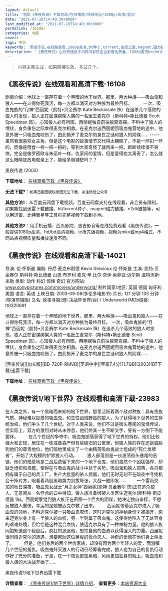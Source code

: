 ```yaml
---
layout: default
title: '电影《黑夜传说》下载资源/在线播放/视频地址/1080p/高清/蓝光'
date: "2021-07-10T14:40:30+0800"
last_modified_at: "2021-07-10T14:40:30+0800"
permalink: /16108/
categories: 电影
cover:
tags: 电影
keywords: '黑夜传说,在线免费看,1080p高清,bt种子,torrent,百度云盘,magnet,磁力链,迅雷下载资源'
description: '《黑夜传说》在线云播放手机西瓜影院吉吉影音免费看，1080p高清bd/hd未删减完整版和tc抢先枪版，mkv/mp4格式，附带bt/torrent种子、magnet/磁力链、百度云盘、网盘资源迅雷下载链接'
---
```


>内容采集生成，如果链接失效，多试几个。


## 《黑夜传说》在线观看和高清下载-16108

剧情介绍：地球上一直存在着一个黑暗的地下世界。那里，两大种族――吸血鬼和狼人――在斗得你死我活，每一方都以消灭对方种族为最终目标。  　　一次，吸血鬼族的“月神”西丽妮（凯特•贝金赛尔 Kate Beckinsale 饰）在追杀几个落败的狼人时发现，狼人正在密谋绑架人类的一名医生麦克尔（斯科特•斯比德曼 Scott Speedman 饰）。心知狼人必有所图，西丽妮独自前往狼窝查探。不料中了狼人的埋伏，身负重伤之际幸得麦克尔相救。在麦克尔送西丽妮回吸血鬼营地的途中，他意外被一只吸血鬼咬伤了，由此揭开了麦克尔的身世之谜和狼人的阴谋…… ----- 虽然我很喜欢女主角，但是这个电影的故事情节交代得太糟糕了，不是一环扣一环的，而像是喂食一样一把一把的，等到大家奇怪了就再来一把，断断续续很不爽快。完全是像罗密欧与朱丽叶一样，仇家间的爱情，但是爱得也太离奇了，怎么就这么眼睛放放电就亲上了，能给多谢铺垫吗？？


黑夜传说 (2003)

**下载地址**： [在线观看下载 《黑夜传说》](https://www.btbtdy.me/btdy/dy4226.html) 


**无法下载?**：`如果迅雷因版权原因无法下载，关注微信公众号 `

**其他方法1**：从百度云网盘下载视频，百度云网盘支持在线观看，非会员有限制，如果能找到迅雷下载链接、bt/torrent种子、magnet磁力链接、e2dk链接等，可以用迅雷、比特彗星等工具将完整视频下载到本地。

**其他方法2**：用手机云播、西瓜影院、吉吉影音等在线免费观看《黑夜传说》，一般提供1080p高清、hd/bd高清视频、tc抢先版视频，视频为mkv或mp4格式，不同站点视频质量和播放速度不同。


## 《黑夜传说》在线观看和高清下载-14021

导演: 伦·怀斯曼 编剧: 丹尼·麦克布耐德 Kevin Grevioux 伦·怀斯曼 主演: 凯特·贝金赛尔 斯科特·斯比德曼 山恩·布罗利 麦克·辛 比尔·奈伊 索非亚·迈尔斯 温特沃斯·米勒 类型: 动作 科幻 惊悚 奇幻 官方网站: www.sonypictures.com/movies/underworld/ 制片国家/地区: 英国 德国 匈牙利 美国 语言: 英语 上映日期: 2003-09-08(多伦多电影节) 片长: 121 分钟 133 分钟(导演剪辑版) 又名: 妖夜寻狼(港) 决战异世界(台) / Underworld IMDb链接: tt0320691

地球上一直存在着一个黑暗的地下世界。那里，两大种族――吸血鬼和狼人――在斗得你死我活，每一方都以消灭对方种族为最终目标。 一次，吸血鬼族的“月神”西丽妮（凯特•贝金赛尔 Kate Beckinsale 饰）在追杀几个落败的狼人时发现，狼人正在密谋绑架人类的一名医生麦克尔（斯科特•斯比德曼 Scott Speedman 饰）。心知狼人必有所图，西丽妮独自前往狼窝查探。不料中了狼人的埋伏，身负重伤之际幸得麦克尔相救。在麦克尔送西丽妮回吸血鬼营地的途中，他意外被一只吸血鬼咬伤了，由此揭开了麦克尔的身世之谜和狼人的阴谋……


[黑夜传说][加长版][BD-720P-RMVB][英语中字][豆瓣7.4分][1.7GB][2003][BT下载/迅雷下载]

**下载地址**： [在线观看下载 《黑夜传说》](https://www.btdx8.com/torrent/underworld_2003.html) 


## 《黑夜传说1/地下世界》在线观看和高清下载-23983

在人类之外，有一个黑暗而未知的地下世界，那里活跃着两个敌对种族：具有贵族气质、神秘难以捉摸的吸血鬼，和生性凶残野蛮的狼人，为了获得地下世界的生存统治权，他们争斗了几个世纪。对于人类来说，他们不过是街头巷尾的鬼怪传说，但实际上，双方的激烈对峙从未停息，他们终其一生不断交手，誓有一方倒下不能罢休。 　　在几个世纪的争夺中，吸血鬼部落获得了地下世界的特权，他们比较强大和正规，居住在一栋戒备森严但有些破旧的公寓里，但狼人族的存在还是威胁到他们的尊贵地位，他们暗地里成立了一个由精英吸血鬼战士组成的“死亡发牌者&rdquo;，开始了大规模的铲除狼人行动。 　　狼人部落则是一伙游荡街头巷尾的恶徒，他们的栖息地是二战后遗留下来的一个地下仓库，他们虽然个个凶猛强悍，却缺乏组织和规模，使得在与吸血鬼的战斗中处于劣势。吸血鬼和狼人部落，各自都拥有属于自己的兵工厂，生产大批量的杀人武器，他们无时无刻不在暗夜中寻找机会干掉对方，眼看着两股黑暗势力剑拔弩张，大战一触即发&hellip;… 　　一个雷雨交加的秋日深夜，吸血鬼女战士“月之女神”西丽妮(凯特·贝金赛尔 饰)正在追杀狼人，无意间从一名俘虏的口中得知，狼人族准备绑架人类医生迈克尔(斯科特&middot;斯皮德曼 饰)。西丽妮察觉到狼人族正在密图一个巨大的阴谋，她决定独自查探，不想反被狼人重伤，幸运的是她被迈克尔救了出来。 　　西丽妮带着迈克尔进入了吸血鬼的领地，不料迈克尔被一只吸血鬼咬伤，这时迈克尔的神秘身份才被揭开，原来迈克尔身上有一半狼人的血统，另一半则属于吸血鬼。这使得他陷入了无处容身的艰难处境，但恰恰是这种混合血统，使迈克尔具有了一种神秘力量。他的狼人族同胞知道这个秘密后，疯狂的追逐他，想饮食他的血液以获得强大的力量。西里妮很同情迈克尔的遭遇，想要帮助这位英俊的救命恩人，神奇的爱情在他们身上萌发了。 　　但是，他们身后的两个世仇家族，却没有因为两个年轻人的爱，而消弭几个世纪的冤仇。吸血鬼歼灭狼人的行动已经筹备完成，狼人也为自己的复仇行动作好了充分的准备，于是，在一个夜色更加黑暗、风雨更加狂暴的晚上，吸血鬼和狼人族的大决战开始了……


黑夜传说1/地下世界迅雷下载

**详情查看**： [《黑夜传说1/地下世界》详情介绍](/movie/23983/)， **查看更多**：[本站资源大全](/movie/t/all/)

